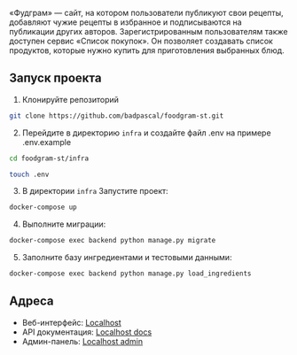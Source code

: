 «Фудграм» — сайт, на котором пользователи публикуют свои рецепты, добавляют чужие рецепты в избранное и подписываются на публикации других авторов. Зарегистрированным пользователям также доступен сервис «Список покупок». Он позволяет создавать список продуктов, которые нужно купить для приготовления выбранных блюд.

## Запуск проекта

1. Клонируйте репозиторий
```bash
git clone https://github.com/badpascal/foodgram-st.git
```

2. Перейдите в директорию `infra` и создайте файл .env на примере .env.example
```bash
cd foodgram-st/infra
```
```bash
touch .env
```

3. В директории `infra` Запустите проект:
```bash
docker-compose up 
```

4. Выполните миграции:
```bash
docker-compose exec backend python manage.py migrate
```

5. Заполните базу ингредиентами и тестовыми данными:
```bash
docker-compose exec backend python manage.py load_ingredients
```

## Адреса

- Веб-интерфейс: [Localhost](http://localhost/)
- API документация: [Localhost docs](http://localhost/api/docs/)
- Админ-панель: [Localhost admin](http://localhost/admin/)
